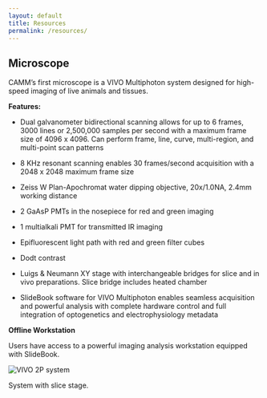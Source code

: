 ```yaml
---
layout: default
title: Resources
permalink: /resources/
---
```


## Microscope
CAMM’s first microscope is a VIVO Multiphoton system designed for high-speed imaging of live animals and tissues.

**Features:**

 * Dual galvanometer bidirectional scanning allows for up to 6 frames, 3000 lines or 2,500,000 samples per second with a maximum frame size of 4096 x 4096. Can perform frame, line, curve, multi-region, and multi-point scan patterns

 * 8 KHz resonant scanning enables 30 frames/second acquisition with a 2048 x 2048 maximum frame size

 * Zeiss W Plan-Apochromat water dipping objective, 20x/1.0NA, 2.4mm working distance

 * 2 GaAsP PMTs in the nosepiece for red and green imaging

 * 1 multialkali PMT for transmitted IR imaging

 * Epifluorescent light path with red and green filter cubes

 * Dodt contrast

 * Luigs & Neumann XY stage with interchangeable bridges for slice and in vivo preparations. Slice bridge includes heated chamber

 * SlideBook software for VIVO Multiphoton enables seamless acquisition and powerful analysis with complete hardware control and full integration of optogenetics and electrophysiology metadata


**Offline Workstation**

Users have access to a powerful imaging analysis workstation equipped with SlideBook.


![VIVO 2P system](../img/system_front.jpg)

 System with slice stage.
